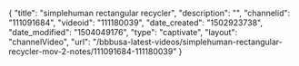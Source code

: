 {
    "title": "simplehuman rectangular recycler",
    "description": "",
    "channelid": "111091684",
    "videoid": "111180039",
    "date_created": "1502923738",
    "date_modified": "1504049176",
    "type": "captivate",
    "layout": "channelVideo",
    "url": "\/bbbusa-latest-videos\/simplehuman-rectangular-recycler-mov-2-notes\/111091684-111180039"
}
